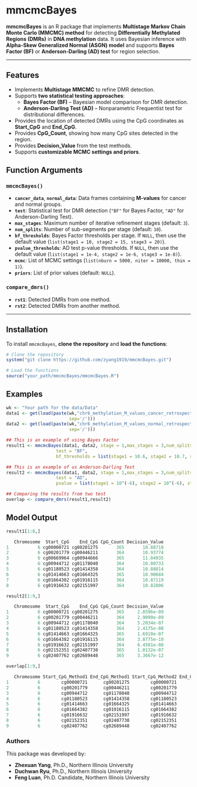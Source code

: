 # mmcmcBayes

**mmcmcBayes** is an R package that implements **Multistage Markov Chain Monte Carlo (MMCMC) method** for detecting **Differentially Methylated Regions (DMRs)** 
in **DNA methylation** data. It uses Bayesian inference with **Alpha-Skew Generalized Normal (ASGN) model** and supports **Bayes Factor (BF)** or **Anderson-Darling (AD) test** for region selection.

---

## Features
- Implements **Multistage MMCMC** to refine DMR detection.
- Supports **two statistical testing approaches**:
  - **Bayes Factor (BF)** – Bayesian model comparison for DMR detection.
  - **Anderson-Darling Test (AD)** – Nonparametric Frequentist test for distributional differences.
- Provides the location of detected DMRs using the CpG coordinates as **Start_CpG** and **End_CpG**.
- Provides **CpG_Count**, showing how many CpG sites detected in the region.
- Provides **Decision_Value** from the test methods. 
- Supports **customizable MCMC settings and priors**.



## Function Arguments

### `mmcmcBayes()` ###
- **`cancer_data`**, **`normal_data`**: Data frames containing **M-values** for cancer and normal groups.
- **`test`**: Statistical test for DMR detection (`"BF"` for Bayes Factor, `"AD"` for Anderson-Darling Test).
- **`max_stages`**: Maximum number of iterative refinement stages (default: `3`).
- **`num_splits`**: Number of sub-segments per stage (default: `10`).
- **`bf_thresholds`**: Bayes Factor thresholds per stage. If `NULL`, then use the default value (`list(stage1 = 10, stage2 = 15, stage3 = 20)`).
- **`pvalue_thresholds`**: AD test p-value thresholds. If `NULL`, then use the default value (`list(stage1 = 1e-4, stage2 = 1e-6, stage3 = 1e-8)`).
- **`mcmc`**: List of MCMC settings (`list(nburn = 5000, niter = 10000, thin = 1)`).
- **`priors`**: List of prior values (default: `NULL`).

### `compare_dmrs()` ###
- **`rst1`**: Detected DMRs from one method.
- **`rst2`**: Detected DMRs from another method. 
---

## Installation
To install `mmcmcBayes`, **clone the repository** and **load the functions**:

```r
# Clone the repository
system("git clone https://github.com/zyang1919/mmcmcBayes.git")

# Load the functions
source("your_path/mmcmcBayes/mmcmcBayes.R")
```

## Examples
```r
wk <- "Your path for the data/Data"
data1 <- get(load(paste(wk,"chr6_methylation_M_values_cancer_retrospective.RData", 
                        sep='/')))
data2 <- get(load(paste(wk,"chr6_methylation_M_values_normal_retrospective.RData", 
                        sep='/')))

## This is an example of using Bayes Factor
result1 <- mmcmcBayes(data1, data2, stage = 1,max_stages = 3,num_splits = 10,
                   test = "BF",
                   bf_thresholds = list(stage1 = 10.6, stage2 = 10.7, stage3 = 10.8))

## This is an example of us Anderson-Darling Test
result2 <- mmcmcBayes(data1, data2, stage = 1,max_stages = 3,num_splits = 10,
                   test = "AD",
                   pvalue = list(stage1 = 10^(-6), stage2 = 10^(-6), stage3 = 10^(-6)))

## Comparing the results from two test
overlap <- compare_dmrs(result1,result2)

```


## Model Output
```r
result1[1:8,]

   Chromosome  Start_CpG    End_CpG CpG_Count Decision_Value
1           6 cg00000721 cg00201275       365       10.88718
2           6 cg00201779 cg00446211       364       10.93774
3           6 cg00669964 cg00944666       365       11.04935
4           6 cg00944712 cg01178040       364       10.80733
5           6 cg01180523 cg01414358       364       10.88814
6           6 cg01414663 cg01664325       365       10.90684
7           6 cg01664382 cg01916115       364       10.87119
8           6 cg01916632 cg02151997       364       10.82806

result2[1:9,]

   Chromosome  Start_CpG    End_CpG CpG_Count Decision_Value
1           6 cg00000721 cg00201275       365     2.8596e-09
2           6 cg00201779 cg00446211       364     2.9090e-09
3           6 cg00944712 cg01178040       364     5.2034e-07
4           6 cg01180523 cg01414358       364     2.4175e-08
5           6 cg01414663 cg01664325       365     1.6910e-07
6           6 cg01664382 cg01916115       364     3.8775e-10
7           6 cg01916632 cg02151997       364     6.4501e-08
8           6 cg02152351 cg02407730       365     1.0132e-07
9           6 cg02407762 cg02689448       365     3.3667e-12

overlap[1:9,]

   Chromosome Start_CpG_Method1 End_CpG_Method1 Start_CpG_Method2 End_CpG_Method2 Overlap_Percentage
1           6        cg00000721      cg00201275        cg00000721      cg00201275                100
2           6        cg00201779      cg00446211        cg00201779      cg00446211                100
3           6        cg00944712      cg01178040        cg00944712      cg01178040                100
4           6        cg01180523      cg01414358        cg01180523      cg01414358                100
5           6        cg01414663      cg01664325        cg01414663      cg01664325                100
6           6        cg01664382      cg01916115        cg01664382      cg01916115                100
7           6        cg01916632      cg02151997        cg01916632      cg02151997                100
8           6        cg02152351      cg02407730        cg02152351      cg02407730                100
9           6        cg02407762      cg02689448        cg02407762      cg02689448                100
```

### **Authors**
This package was developed by:

- **Zhexuan Yang**, Ph.D., Northern Illinois University   
- **Duchwan Ryu**, Ph.D., Northern Illinois University  
- **Feng Luan**, Ph.D. Candidate, Northern Illinois University

